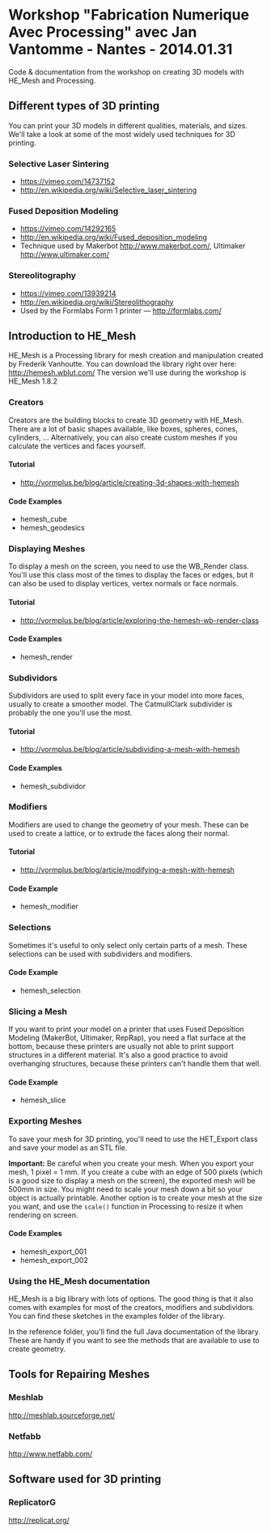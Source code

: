 # Workshop "Fabrication Numerique Avec Processing" avec Jan Vantomme - Nantes - 2014.01.31

Code &amp; documentation from the workshop on creating 3D models with HE_Mesh and Processing.

## Different types of 3D printing

You can print your 3D models in different qualities, materials, and sizes. We'll take a look at some of the most widely used techniques for 3D printing.

### Selective Laser Sintering

* https://vimeo.com/14737152
* http://en.wikipedia.org/wiki/Selective_laser_sintering

### Fused Deposition Modeling

* https://vimeo.com/14292165
* http://en.wikipedia.org/wiki/Fused_deposition_modeling
* Technique used by Makerbot http://www.makerbot.com/, Ultimaker http://www.ultimaker.com/

### Stereolitography

* https://vimeo.com/13939214
* http://en.wikipedia.org/wiki/Stereolithography
* Used by the Formlabs Form 1 printer — http://formlabs.com/

## Introduction to HE_Mesh

HE_Mesh is a Processing library for mesh creation and manipulation created by Frederik Vanhoutte. You can download the library right over here: http://hemesh.wblut.com/ The version we'll use during the workshop is HE_Mesh 1.8.2

### Creators

Creators are the building blocks to create 3D geometry with HE_Mesh. There are a lot of basic shapes available, like boxes, spheres, cones, cylinders, … Alternatively, you can also create custom meshes if you calculate the vertices and faces yourself.

#### Tutorial

* http://vormplus.be/blog/article/creating-3d-shapes-with-hemesh

#### Code Examples

* hemesh_cube
* hemesh_geodesics

### Displaying Meshes

To display a mesh on the screen, you need to use the WB_Render class. You'll use this class most of the times to display the faces or edges, but it can also be used to display vertices, vertex normals or face normals.

#### Tutorial

* http://vormplus.be/blog/article/exploring-the-hemesh-wb-render-class

#### Code Examples

* hemesh_render

### Subdividors

Subdividors are used to split every face in your model into more faces, usually to create a smoother model. The CatmullClark subdivider is probably the one you'll use the most.

#### Tutorial

* http://vormplus.be/blog/article/subdividing-a-mesh-with-hemesh

#### Code Examples

* hemesh_subdividor

### Modifiers

Modifiers are used to change the geometry of your mesh. These can be used to create a lattice, or to extrude the faces along their normal.

#### Tutorial

* http://vormplus.be/blog/article/modifying-a-mesh-with-hemesh

#### Code Example

* hemesh_modifier


### Selections

Sometimes it's useful to only select only certain parts of a mesh. These selections can be used with subdividers and modifiers.

#### Code Example

* hemesh_selection

### Slicing a Mesh

If you want to print your model on a printer that uses Fused Deposition Modeling (MakerBot, Ultimaker, RepRap), you need a flat surface at the bottom, because these printers are usually not able to print support structures in a different material. It's also a good practice to avoid overhanging structures, because these printers can't handle them that well.

#### Code Example

* hemesh_slice

### Exporting Meshes

To save your mesh for 3D printing, you'll need to use the HET_Export class and save your model as an STL file.

**Important:** Be careful when you create your mesh. When you export your mesh, 1 pixel = 1 mm. If you create a cube with an edge of 500 pixels (which is a good size to display a mesh on the screen), the exported mesh will be 500mm in size. You might need to scale your mesh down a bit so your object is actually printable. Another option is to create your mesh at the size you want, and use the `scale()` function in Processing to resize it when rendering on screen.

#### Code Examples

* hemesh_export_001
* hemesh_export_002

### Using the HE_Mesh documentation

HE_Mesh is a big library with lots of options. The good thing is that it also comes with examples for most of the creators, modifiers and subdividors. You can find these sketches in the examples folder of the library.

In the reference folder, you'll find the full Java documentation of the library. These are handy if you want to see the methods that are available to use to create geometry.

## Tools for Repairing Meshes

### Meshlab

http://meshlab.sourceforge.net/

### Netfabb

http://www.netfabb.com/

## Software used for 3D printing

### ReplicatorG
http://replicat.org/

